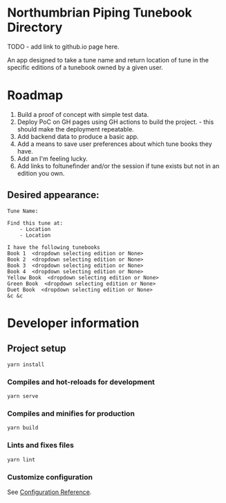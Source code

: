 # Northumbrian Piping Tunebook Directory

TODO - add link to github.io page here.

An app designed to take a tune name and return
location of tune in the specific editions of a
tunebook owned by a given user.


# Roadmap

1. Build a proof of concept with simple test data.
2. Deploy PoC on GH pages using GH actions
   to build the project. - this should make the
   deployment repeatable.
3. Add backend data to produce a basic app.
4. Add a means to save user preferences about
   which tune books they have.
5. Add an I'm feeling lucky.
6. Add links to foltunefinder and/or the session
   if tune exists but not in an edition you own.


## Desired appearance:

```
Tune Name:

Find this tune at:
    - Location
    - Location

I have the following tunebooks
Book 1  <dropdown selecting edition or None>
Book 2  <dropdown selecting edition or None>
Book 3  <dropdown selecting edition or None>
Book 4  <dropdown selecting edition or None>
Yellow Book  <dropdown selecting edition or None>
Green Book  <dropdown selecting edition or None>
Duet Book  <dropdown selecting edition or None>
&c &c
```

# Developer information

## Project setup
```
yarn install
```

### Compiles and hot-reloads for development
```
yarn serve
```

### Compiles and minifies for production
```
yarn build
```

### Lints and fixes files
```
yarn lint
```

### Customize configuration
See [Configuration Reference](https://cli.vuejs.org/config/).
